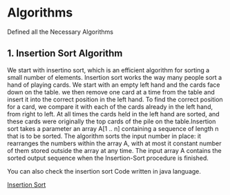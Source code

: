 # Algorithms
Defined all the Necessary Algorithms 

## 1. Insertion Sort Algorithm
   We start with insertino sort, which is an efficient algorithm for sorting a small number of elements. Insertion sort works the way many people sort a hand of playing cards. We start with an empty left hand and the cards face down on the table. we then remove one card at a time from the table and insert it into the correct position in the left hand. To find the correct position for a card, we compare  it with each of the cards already  in the left hand, from right to left. At all times the cards held in the left hand are sorted, and these cards were originally the top cards of the pile on the table.Insertion sort  takes a parameter an array A[1 .. n] containing a sequence of length n that is to be sorted. The algorithm sorts the input number in place: it rearranges the numbers within the array A, with at most it constant number of them stored outside the array at any time. The input array A contains the sorted output sequence when the Insertion-Sort procedure is finished.
   
    
You can also check the insertion sort Code written in java language.

[Insertion Sort](InsertionSort.java)
